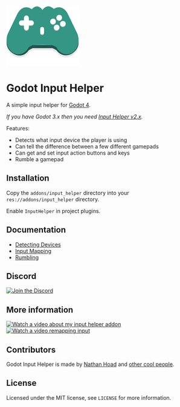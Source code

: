 ![Logo](docs/logo.svg)

# Godot Input Helper

A simple input helper for [Godot 4](https://godotengine.org/). 

_If you have Godot 3.x then you need [Input Helper v2.x](https://github.com/nathanhoad/godot_input_helper/tree/v2.x)._

Features:

- Detects what input device the player is using
- Can tell the difference between a few different gamepads
- Can get and set input action buttons and keys
- Rumble a gamepad

## Installation

Copy the `addons/input_helper` directory into your `res://addons/input_helper` directory.

Enable `InputHelper` in project plugins.

## Documentation

- [Detecting Devices](docs/Devices.md)
- [Input Mapping](docs/Mapping.md)
- [Rumbling](docs/Rumbling.md)

## Discord

[![Join the Discord](docs/discord.svg)](https://discord.gg/zwBVQdJchX)

## More information

[![Watch a video about my input helper addon](docs/detect-input-device.png)](https://youtu.be/Ol95TwAuARs)
[![Watch a video remapping input](docs/remapping-input.png)](https://youtu.be/KbOW_9zmv3w)

## Contributors

Godot Input Helper is made by [Nathan Hoad](https://nathanhoad.net) and [other cool people](https://github.com/nathanhoad/godot_input_helper/graphs/contributors).

## License

Licensed under the MIT license, see `LICENSE` for more information.
